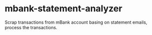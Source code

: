 # mbank-statement-analyzer
Scrap transactions from mBank account basing on statement emails, process the transactions.
